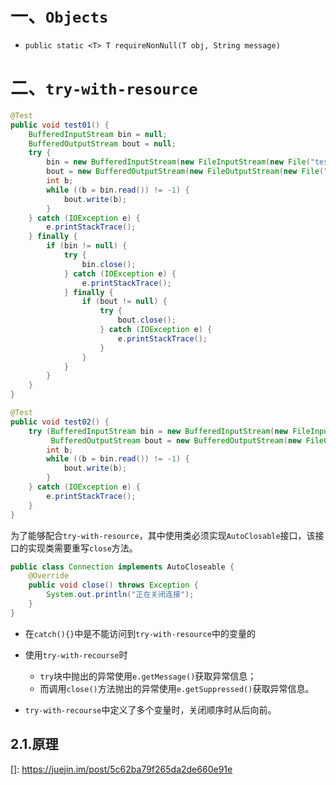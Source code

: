 # 一、`Objects`

- `public static <T> T requireNonNull(T obj, String message)`



# 二、`try-with-resource`

```java
@Test
public void test01() {
    BufferedInputStream bin = null;
    BufferedOutputStream bout = null;
    try {
        bin = new BufferedInputStream(new FileInputStream(new File("test.txt")));
        bout = new BufferedOutputStream(new FileOutputStream(new File("out.txt")));
        int b;
        while ((b = bin.read()) != -1) {
            bout.write(b);
        }
    } catch (IOException e) {
        e.printStackTrace();
    } finally {
        if (bin != null) {
            try {
                bin.close();
            } catch (IOException e) {
                e.printStackTrace();
            } finally {
                if (bout != null) {
                    try {
                        bout.close();
                    } catch (IOException e) {
                        e.printStackTrace();
                    }
                }
            }
        }
    }
}
```

```java
@Test
public void test02() {
    try (BufferedInputStream bin = new BufferedInputStream(new FileInputStream(new File("test.txt")));
         BufferedOutputStream bout = new BufferedOutputStream(new FileOutputStream(new File("out.txt")))) {
        int b;
        while ((b = bin.read()) != -1) {
            bout.write(b);
        }
    } catch (IOException e) {
        e.printStackTrace();
    }
}
```

为了能够配合`try-with-resource`，其中使用类必须实现`AutoClosable`接口，该接口的实现类需要重写`close`方法。

```java
public class Connection implements AutoCloseable {
    @Override
    public void close() throws Exception {
        System.out.println("正在关闭连接");
    }
}
```

- 在`catch(){}`中是不能访问到`try-with-resource`中的变量的

- 使用`try-with-recourse`时
  - `try`块中抛出的异常使用`e.getMessage()`获取异常信息；
  - 而调用`close()`方法抛出的异常使用`e.getSuppressed()`获取异常信息。
- `try-with-recourse`中定义了多个变量时，关闭顺序时从后向前。

## 2.1.原理



[]: https://juejin.im/post/5c62ba79f265da2de660e91e

